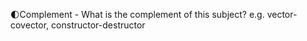 🌓Complement
	- What is the complement of this subject? e.g. vector-covector, constructor-destructor
